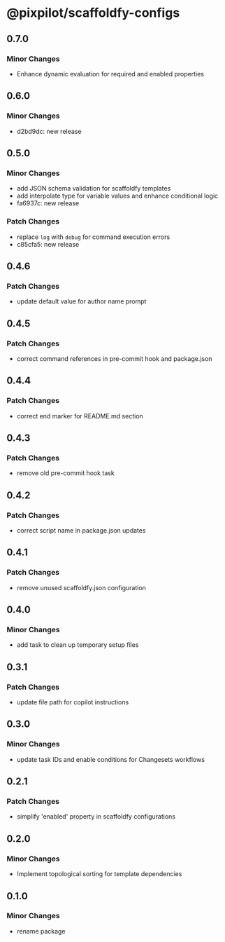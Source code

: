 # @pixpilot/scaffoldfy-configs

## 0.7.0

### Minor Changes

- Enhance dynamic evaluation for required and enabled properties

## 0.6.0

### Minor Changes

- d2bd9dc: new release

## 0.5.0

### Minor Changes

- add JSON schema validation for scaffoldfy templates
- add interpolate type for variable values and enhance conditional logic
- fa6937c: new release

### Patch Changes

- replace `log` with `debug` for command execution errors
- c85cfa5: new release

## 0.4.6

### Patch Changes

- update default value for author name prompt

## 0.4.5

### Patch Changes

- correct command references in pre-commit hook and package.json

## 0.4.4

### Patch Changes

- correct end marker for README.md section

## 0.4.3

### Patch Changes

- remove old pre-commit hook task

## 0.4.2

### Patch Changes

- correct script name in package.json updates

## 0.4.1

### Patch Changes

- remove unused scaffoldfy.json configuration

## 0.4.0

### Minor Changes

- add task to clean up temporary setup files

## 0.3.1

### Patch Changes

- update file path for copilot instructions

## 0.3.0

### Minor Changes

- update task IDs and enable conditions for Changesets workflows

## 0.2.1

### Patch Changes

- simplify 'enabled' property in scaffoldfy configurations

## 0.2.0

### Minor Changes

- Implement topological sorting for template dependencies

## 0.1.0

### Minor Changes

- rename package
